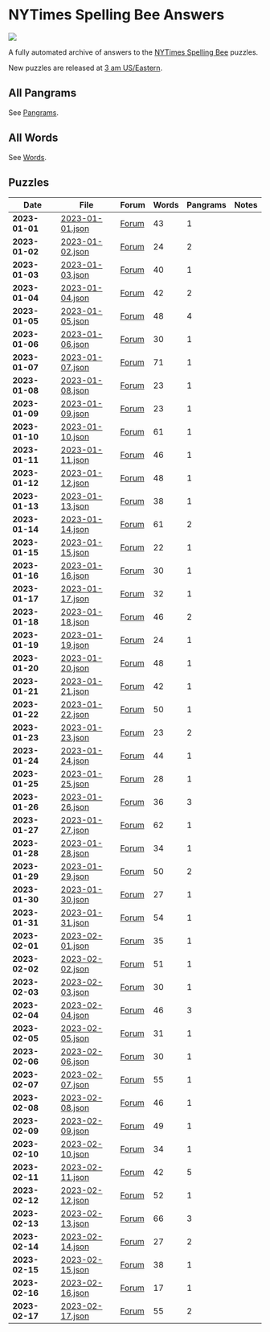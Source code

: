 # NYTimes Spelling Bee Answers

[![](https://img.shields.io/badge/code%20style-black-000000.svg)](https://github.com/psf/black)

A fully automated archive of answers to the [NYTimes Spelling Bee][1] puzzles.

New puzzles are released at [3 am US/Eastern](https://time.is/ET).

## All Pangrams

See [Pangrams](Pangrams.md).

## All Words

See [Words](Words.md).

## Puzzles

<!-- table generated via `poetry shell` then `make gen-days` -->
<!-- generated table start -->

| Date           | File                                    | Forum                                                                          |   Words |   Pangrams | Notes   |
|----------------|-----------------------------------------|--------------------------------------------------------------------------------|---------|------------|---------|
| **2023-01-01** | [2023-01-01.json](days/2023-01-01.json) | [Forum](https://www.nytimes.com/2023/01/01/crosswords/spelling-bee-forum.html) |      43 |          1 |         |
| **2023-01-02** | [2023-01-02.json](days/2023-01-02.json) | [Forum](https://www.nytimes.com/2023/01/02/crosswords/spelling-bee-forum.html) |      24 |          2 |         |
| **2023-01-03** | [2023-01-03.json](days/2023-01-03.json) | [Forum](https://www.nytimes.com/2023/01/03/crosswords/spelling-bee-forum.html) |      40 |          1 |         |
| **2023-01-04** | [2023-01-04.json](days/2023-01-04.json) | [Forum](https://www.nytimes.com/2023/01/04/crosswords/spelling-bee-forum.html) |      42 |          2 |         |
| **2023-01-05** | [2023-01-05.json](days/2023-01-05.json) | [Forum](https://www.nytimes.com/2023/01/05/crosswords/spelling-bee-forum.html) |      48 |          4 |         |
| **2023-01-06** | [2023-01-06.json](days/2023-01-06.json) | [Forum](https://www.nytimes.com/2023/01/06/crosswords/spelling-bee-forum.html) |      30 |          1 |         |
| **2023-01-07** | [2023-01-07.json](days/2023-01-07.json) | [Forum](https://www.nytimes.com/2023/01/07/crosswords/spelling-bee-forum.html) |      71 |          1 |         |
| **2023-01-08** | [2023-01-08.json](days/2023-01-08.json) | [Forum](https://www.nytimes.com/2023/01/08/crosswords/spelling-bee-forum.html) |      23 |          1 |         |
| **2023-01-09** | [2023-01-09.json](days/2023-01-09.json) | [Forum](https://www.nytimes.com/2023/01/09/crosswords/spelling-bee-forum.html) |      23 |          1 |         |
| **2023-01-10** | [2023-01-10.json](days/2023-01-10.json) | [Forum](https://www.nytimes.com/2023/01/10/crosswords/spelling-bee-forum.html) |      61 |          1 |         |
| **2023-01-11** | [2023-01-11.json](days/2023-01-11.json) | [Forum](https://www.nytimes.com/2023/01/11/crosswords/spelling-bee-forum.html) |      46 |          1 |         |
| **2023-01-12** | [2023-01-12.json](days/2023-01-12.json) | [Forum](https://www.nytimes.com/2023/01/12/crosswords/spelling-bee-forum.html) |      48 |          1 |         |
| **2023-01-13** | [2023-01-13.json](days/2023-01-13.json) | [Forum](https://www.nytimes.com/2023/01/13/crosswords/spelling-bee-forum.html) |      38 |          1 |         |
| **2023-01-14** | [2023-01-14.json](days/2023-01-14.json) | [Forum](https://www.nytimes.com/2023/01/14/crosswords/spelling-bee-forum.html) |      61 |          2 |         |
| **2023-01-15** | [2023-01-15.json](days/2023-01-15.json) | [Forum](https://www.nytimes.com/2023/01/15/crosswords/spelling-bee-forum.html) |      22 |          1 |         |
| **2023-01-16** | [2023-01-16.json](days/2023-01-16.json) | [Forum](https://www.nytimes.com/2023/01/16/crosswords/spelling-bee-forum.html) |      30 |          1 |         |
| **2023-01-17** | [2023-01-17.json](days/2023-01-17.json) | [Forum](https://www.nytimes.com/2023/01/17/crosswords/spelling-bee-forum.html) |      32 |          1 |         |
| **2023-01-18** | [2023-01-18.json](days/2023-01-18.json) | [Forum](https://www.nytimes.com/2023/01/18/crosswords/spelling-bee-forum.html) |      46 |          2 |         |
| **2023-01-19** | [2023-01-19.json](days/2023-01-19.json) | [Forum](https://www.nytimes.com/2023/01/19/crosswords/spelling-bee-forum.html) |      24 |          1 |         |
| **2023-01-20** | [2023-01-20.json](days/2023-01-20.json) | [Forum](https://www.nytimes.com/2023/01/20/crosswords/spelling-bee-forum.html) |      48 |          1 |         |
| **2023-01-21** | [2023-01-21.json](days/2023-01-21.json) | [Forum](https://www.nytimes.com/2023/01/21/crosswords/spelling-bee-forum.html) |      42 |          1 |         |
| **2023-01-22** | [2023-01-22.json](days/2023-01-22.json) | [Forum](https://www.nytimes.com/2023/01/22/crosswords/spelling-bee-forum.html) |      50 |          1 |         |
| **2023-01-23** | [2023-01-23.json](days/2023-01-23.json) | [Forum](https://www.nytimes.com/2023/01/23/crosswords/spelling-bee-forum.html) |      23 |          2 |         |
| **2023-01-24** | [2023-01-24.json](days/2023-01-24.json) | [Forum](https://www.nytimes.com/2023/01/24/crosswords/spelling-bee-forum.html) |      44 |          1 |         |
| **2023-01-25** | [2023-01-25.json](days/2023-01-25.json) | [Forum](https://www.nytimes.com/2023/01/25/crosswords/spelling-bee-forum.html) |      28 |          1 |         |
| **2023-01-26** | [2023-01-26.json](days/2023-01-26.json) | [Forum](https://www.nytimes.com/2023/01/26/crosswords/spelling-bee-forum.html) |      36 |          3 |         |
| **2023-01-27** | [2023-01-27.json](days/2023-01-27.json) | [Forum](https://www.nytimes.com/2023/01/27/crosswords/spelling-bee-forum.html) |      62 |          1 |         |
| **2023-01-28** | [2023-01-28.json](days/2023-01-28.json) | [Forum](https://www.nytimes.com/2023/01/28/crosswords/spelling-bee-forum.html) |      34 |          1 |         |
| **2023-01-29** | [2023-01-29.json](days/2023-01-29.json) | [Forum](https://www.nytimes.com/2023/01/29/crosswords/spelling-bee-forum.html) |      50 |          2 |         |
| **2023-01-30** | [2023-01-30.json](days/2023-01-30.json) | [Forum](https://www.nytimes.com/2023/01/30/crosswords/spelling-bee-forum.html) |      27 |          1 |         |
| **2023-01-31** | [2023-01-31.json](days/2023-01-31.json) | [Forum](https://www.nytimes.com/2023/01/31/crosswords/spelling-bee-forum.html) |      54 |          1 |         |
| **2023-02-01** | [2023-02-01.json](days/2023-02-01.json) | [Forum](https://www.nytimes.com/2023/02/01/crosswords/spelling-bee-forum.html) |      35 |          1 |         |
| **2023-02-02** | [2023-02-02.json](days/2023-02-02.json) | [Forum](https://www.nytimes.com/2023/02/02/crosswords/spelling-bee-forum.html) |      51 |          1 |         |
| **2023-02-03** | [2023-02-03.json](days/2023-02-03.json) | [Forum](https://www.nytimes.com/2023/02/03/crosswords/spelling-bee-forum.html) |      30 |          1 |         |
| **2023-02-04** | [2023-02-04.json](days/2023-02-04.json) | [Forum](https://www.nytimes.com/2023/02/04/crosswords/spelling-bee-forum.html) |      46 |          3 |         |
| **2023-02-05** | [2023-02-05.json](days/2023-02-05.json) | [Forum](https://www.nytimes.com/2023/02/05/crosswords/spelling-bee-forum.html) |      31 |          1 |         |
| **2023-02-06** | [2023-02-06.json](days/2023-02-06.json) | [Forum](https://www.nytimes.com/2023/02/06/crosswords/spelling-bee-forum.html) |      30 |          1 |         |
| **2023-02-07** | [2023-02-07.json](days/2023-02-07.json) | [Forum](https://www.nytimes.com/2023/02/07/crosswords/spelling-bee-forum.html) |      55 |          1 |         |
| **2023-02-08** | [2023-02-08.json](days/2023-02-08.json) | [Forum](https://www.nytimes.com/2023/02/08/crosswords/spelling-bee-forum.html) |      46 |          1 |         |
| **2023-02-09** | [2023-02-09.json](days/2023-02-09.json) | [Forum](https://www.nytimes.com/2023/02/09/crosswords/spelling-bee-forum.html) |      49 |          1 |         |
| **2023-02-10** | [2023-02-10.json](days/2023-02-10.json) | [Forum](https://www.nytimes.com/2023/02/10/crosswords/spelling-bee-forum.html) |      34 |          1 |         |
| **2023-02-11** | [2023-02-11.json](days/2023-02-11.json) | [Forum](https://www.nytimes.com/2023/02/11/crosswords/spelling-bee-forum.html) |      42 |          5 |         |
| **2023-02-12** | [2023-02-12.json](days/2023-02-12.json) | [Forum](https://www.nytimes.com/2023/02/12/crosswords/spelling-bee-forum.html) |      52 |          1 |         |
| **2023-02-13** | [2023-02-13.json](days/2023-02-13.json) | [Forum](https://www.nytimes.com/2023/02/13/crosswords/spelling-bee-forum.html) |      66 |          3 |         |
| **2023-02-14** | [2023-02-14.json](days/2023-02-14.json) | [Forum](https://www.nytimes.com/2023/02/14/crosswords/spelling-bee-forum.html) |      27 |          2 |         |
| **2023-02-15** | [2023-02-15.json](days/2023-02-15.json) | [Forum](https://www.nytimes.com/2023/02/15/crosswords/spelling-bee-forum.html) |      38 |          1 |         |
| **2023-02-16** | [2023-02-16.json](days/2023-02-16.json) | [Forum](https://www.nytimes.com/2023/02/16/crosswords/spelling-bee-forum.html) |      17 |          1 |         |
| **2023-02-17** | [2023-02-17.json](days/2023-02-17.json) | [Forum](https://www.nytimes.com/2023/02/17/crosswords/spelling-bee-forum.html) |      55 |          2 |         |

<!-- generated table end -->

[1]: https://www.nytimes.com/puzzles/spelling-bee
